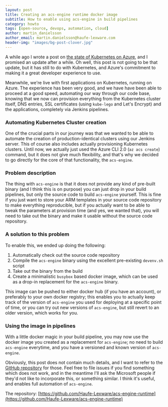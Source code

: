 ```yaml
---
layout: post
title: Creating an acs-engine runtime docker image
subtitle: How to enable using acs-engine in build pipelines
category: howto
tags: [open-source, devops, automation, cloud]
author: martin_danielsson
author_email: martin.danielsson@haufe-lexware.com 
header-img: "images/bg-post-clover.jpg"
---
```


A while ago I wrote a post on [the state of Kubernetes on Azure](http://dev.haufe.com/state-of-kubernetes-on-azure/), and I promised an update after a while. Oh well, this post is not going to be that update, but it has still to do with Kubernetes, and Azure's commitment to making it a great developer experience to use.

Meanwhile, we're live with first applications on Kubernetes, running on Azure. The experience has been very good, and we have have been able to proceed at a good speed, automating our way through our code base, knowing that we now can provision everything from the Kubernetes cluster itself, DNS entries, SSL certificates (using `kube-lego` and Let's Encrypt) and the applications, completely via Jenkins pipelines.

### Automating Kubernetes Cluster creation

One of the crucial parts in our journey was that we wanted to be able to automate the creation of production-identical clusters using our Jenkins server. This of course also includes actually provisioning Kubernetes clusters. Until now, we actually just used the Azure CLI 2.0 (`az acs create`) command, but it does not give much flexibility, and that's why we decided to go directly for the core of that functionality, the `acs-engine`.

### Problem description

The thing with `acs-engine` is that it does not provide any kind of pre-built binary (and I think this is on purpose) you can just drop in your build pipelines, but only the source code to build `acs-engine` yourself. This is fine if you just want to store your ARM templates in your source code repository to make everything reproducible, but if you actually want to be able to tweak the parameters at provision time (and yes, we wanted that), you will need to take out the binary and make it usable without the source code repository.

### A solution to this problem

To enable this, we ended up doing the following:

1. Automatically check out the source code repository
2. Compile the `acs-engine` binary using the excellent pre-existing `devenv.sh` script
3. Take out the binary from the build
4. Create a minimalistic `busybox` based docker image, which can be used as a drop-in replacement for the `acs-engine` binary.

This image can be pushed to either docker hub (if you have an account), or preferably to your own docker registry; this enables you to actually keep track of the version of `acs-engine` you used for deploying at a specific point of time, or you can try out new versions of `acs-engine`, but still revert to an older version, which works for you.

### Using the image in pipelines

With a little docker magic in your build pipeline, you may now use the docker image you created as a replacement for `acs-engine`; no need to build `acs-engine` everytime, and you have a versioned and known version of `acs-engine`.

Obviously, this post does not contain much details, and I want to refer to the [GitHub repository](https://github.com/Haufe-Lexware/acs-engine-runtime) for those. Feel free to file issues if you find something which does not work, and in the meantime I'll ask the Microsoft people if they'd not like to incorporate this, or something similar. I think it's useful, and enables full automation of `acs-engine`.

The repository: [https://github.com/Haufe-Lexware/acs-engine-runtime](https://github.com/Haufe-Lexware/acs-engine-runtime)
